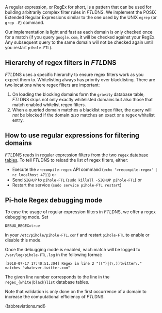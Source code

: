 A regular expression, or RegEx for short, is a pattern that can be used for building arbitrarily complex filter rules in *FTL*DNS.
We implement the POSIX Extended Regular Expressions similar to the one used by the UNIX `egrep` (or `grep -E`) command.

Our implementation is light and fast as each domain is only checked once for a match (if you query `google.com`, it will be checked against your RegEx. Any subsequent query to the same domain will not be checked again until you restart `pihole-FTL`).

## Hierarchy of regex filters in *FTL*DNS
*FTL*DNS uses a specific hierarchy to ensure regex filters work as you expect them to. Whitelisting always has priority over blacklisting.
There are two locations where regex filters are important:

1. On loading the blocking domains form the `gravity` database table, *FTL*DNS skips not only exactly whitelisted domains but also those that match enabled whitelist regex filters.
2. When a queried domain matches a blacklist regex filter, the query will *not* be blocked if the domain *also* matches an exact or a regex whitelist entry.

## How to use regular expressions for filtering domains
*FTL*DNS reads in regular expression filters from the two [`regex` database tables](../../database/gravity/lists.md).
To tell *FTL*DNS to reload the list of regex filters, either:

- Execute the `>recompile-regex` API command (`echo ">recompile-regex" | nc localhost 4711`) or
- Send `SIGHUP` to `pihole-FTL` (`sudo killall -SIGHUP pihole-FTL`) or
- Restart the service (`sudo service pihole-FTL restart`)

## Pi-hole Regex debugging mode
To ease the usage of regular expression filters in *FTL*DNS, we offer a regex debugging mode. Set
```
DEBUG_REGEX=true
```
in your `/etc/pihole/pihole-FTL.conf` and restart `pihole-FTL` to enable or disable this mode.

Once the debugging mode is enabled, each match will be logged to `/var/log/pihole-FTL.log` in the following format:
```
[2018-07-17 17:40:51.304] Regex in line 2 "((^)|(\.))twitter\." matches "whatever.twitter.com"
```
The given line number corresponds to the line in the `regex_{white|black}list` database tables.

Note that validation is only done on the first occurrence of a domain to increase the computational efficiency of *FTL*DNS.

{!abbreviations.md!}
